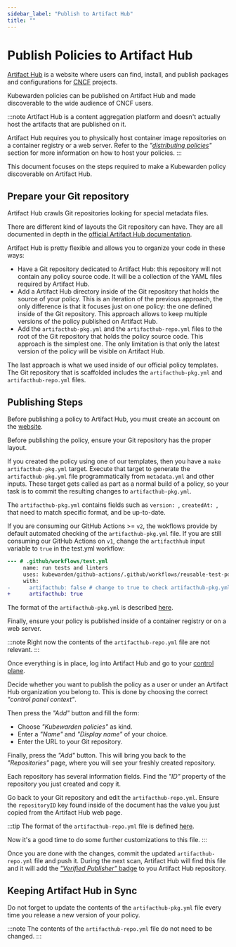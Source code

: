 ```yaml
---
sidebar_label: "Publish to Artifact Hub"
title: ""
---
```


# Publish Policies to Artifact Hub

[Artifact Hub](https://artifacthub.io/) is a website where users can find,
install, and publish packages and configurations for [CNCF](https://cncf.io) projects.

Kubewarden policies can be published on Artifact Hub and made
discoverable to the wide audience of CNCF users.

:::note
Artifact Hub is a content aggregation platform and doesn't actually host the
artifacts that are published on it.

Artifact Hub requires you to physically host container image repositories on a container
registry or a web server.
Refer to the *"[distributing policies](../distributing-policies)"* section for more information on how to
host your policies.
:::

This document focuses on the steps required to make a Kubewarden policy
discoverable on Artifact Hub.

## Prepare your Git repository

Artifact Hub crawls Git repositories looking for special metadata files.

There are different kind of layouts the Git repository can have. They
are all documented in depth in the [official Artifact Hub documentation](https://artifacthub.io/docs/topics/repositories/#kubewarden-policies-repositories).

Artifact Hub is pretty flexible and allows you to organize your code in these ways:

* Have a Git repository dedicated to Artifact Hub: this repository will not contain
  any policy source code. It will be a collection of the YAML files required by
  Artifact Hub.
* Add a Artifact Hub directory inside of the Git repository that holds the source
  of your policy. This is an iteration of the previous approach, the only difference
  is that it focuses just on one policy: the one defined inside of the Git repository.
  This approach allows to keep multiple versions of the policy published on Artifact Hub.
* Add the `artifacthub-pkg.yml` and the `artifacthub-repo.yml` files to the root
  of the Git repository that holds the policy source code. This approach is the 
  simplest one. The only limitation is that only the latest version of the policy
  will be visible on Artifact Hub.

The last approach is what we used inside of our official policy templates.
The Git repository that is scaffolded includes the `artifacthub-pkg.yml`
and `artifacthub-repo.yml` files.

## Publishing Steps

Before publishing a policy to Artifact Hub, you must create an account on
the [website](https://artifacthub.io/).

Before publishing the policy, ensure your Git repository has the proper layout.

If you created the policy using one of our templates, then you have a `make
artifacthub-pkg.yml` target. Execute that target to generate the
`artifacthub-pkg.yml` file programmatically from `metadata.yml` and other
inputs. These target gets called as part as a normal build of a policy, so
your task is to commit the resulting changes to `artifacthub-pkg.yml`.

The `artifacthub-pkg.yml` contains fields such as `version: `, `createdAt: `,
that need to match specific format, and be up-to-date.

If you are consuming our GitHub Actions >= `v2`, the wokflows provide by default
automated checking of the `artifacthub-pkg.yml` file.
If you are still consuming our GitHub Actions on `v1`, change the `artifacthhub`
input variable to `true` in the test.yml workflow:

```diff
--- # .github/workflows/test.yml
     name: run tests and linters
     uses: kubewarden/github-actions/.github/workflows/reusable-test-policy-rego.yml@v1
     with:
-      artifacthub: false # change to true to check artifacthub-pkg.yml
+      artifacthub: true
```

The format of the `artifacthub-pkg.yml` is described [here](https://github.com/artifacthub/hub/blob/master/docs/metadata/artifacthub-pkg.yml).

Finally, ensure your policy is published inside of a container registry or on a
web server.

:::note
Right now the contents of the `artifacthub-repo.yml` file are not relevant.
:::

Once everything is in place, log into Artifact Hub and go to your
[control plane](https://artifacthub.io/control-panel/repositories?page=1).

Decide whether you want to publish the policy as a user or under an Artifact Hub
organization you belong to. This is done by choosing the correct *"control panel context"*.

Then press the *"Add"* button and fill the form:

  * Choose *"Kubewarden policies"* as kind.
  * Enter a *"Name"* and *"Display name"* of your choice.
  * Enter the URL to your Git repository.

Finally, press the *"Add"* button. This will bring you back to the *"Repositories"*
page, where you will see your freshly created repository.

Each repository has several information fields. Find the *"ID"* property of the
repository you just created and copy it.

Go back to your Git repository and edit the `artifacthub-repo.yml`. Ensure the
`repositoryID` key found inside of the document has the value you just copied from the
Artifact Hub web page.

:::tip
The format of the `artifacthub-repo.yml` file is defined
[here](https://github.com/artifacthub/hub/blob/master/docs/metadata/artifacthub-repo.yml).

Now it's a good time to do some further customizations to this file.
:::

Once you are done with the changes, commit the updated `artifacthub-repo.yml`
file and push it. During the next scan, Artifact Hub will find this file and
it will add the
[*"Verified Publisher"* badge](https://artifacthub.io/docs/topics/repositories/#verified-publisher)
to you Artifact Hub repository.

## Keeping Artifact Hub in Sync

Do not forget to update the contents of the `artifacthub-pkg.yml` file
every time you release a new version of your policy.

:::note
The contents of the `artifacthub-repo.yml` file do not need to be changed.
:::
